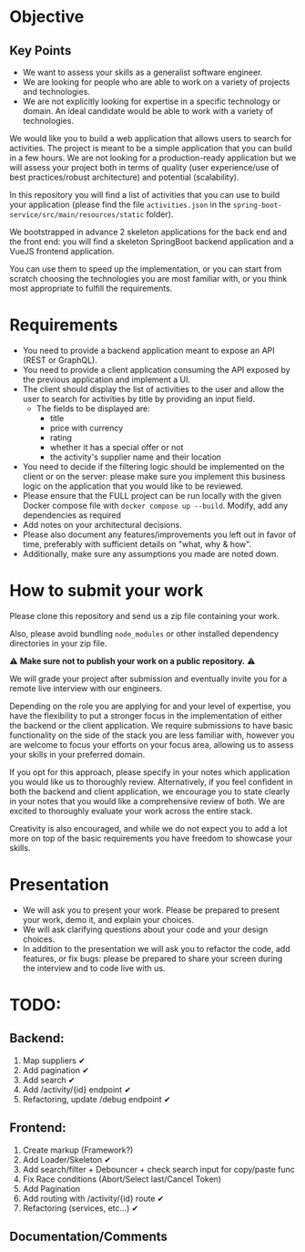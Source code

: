 # Objective

## Key Points

- We want to assess your skills as a generalist software engineer.
- We are looking for people who are able to work on a variety of projects and technologies.
- We are not explicitly looking for expertise in a specific technology or domain. An ideal candidate would be able to work with a variety of technologies.

We would like you to build a web application that allows users to search for activities.
The project is meant to be a simple application that you can build in a few hours.
We are not looking for a production-ready application but we will assess your project both in terms of quality (user experience/use of best practices/robust architecture) and potential (scalability).

In this repository you will find a list of activities that you can use to build your application (please find the file `activities.json` in the `spring-boot-service/src/main/resources/static` folder).

We bootstrapped in advance 2 skeleton applications for the back end and the front end: you will find a skeleton SpringBoot backend application and a VueJS frontend application.

You can use them to speed up the implementation, or you can start from scratch choosing the technologies you are most familiar with, or you think most appropriate to fulfill the requirements.

# Requirements

- You need to provide a backend application meant to expose an API (REST or GraphQL).
- You need to provide a client application consuming the API exposed by the previous application and implement a UI.
- The client should display the list of activities to the user and allow the user to search for activities by title by
  providing an input field.
  - The fields to be displayed are:
    - title
    - price with currency
    - rating
    - whether it has a special offer or not
    - the activity's supplier name and their location
- You need to decide if the filtering logic should be implemented on the client or on the server: please make sure you implement this business logic on the application that you would like to be reviewed.
- Please ensure that the FULL project can be run locally with the given Docker compose file with `docker compose up --build`. Modify, add any dependencies as required
- Add notes on your architectural decisions.
- Please also document any features/improvements you left out in favor of time, preferably with sufficient details on "what, why & how".
- Additionally, make sure any assumptions you made are noted down.

# How to submit your work

Please clone this repository and send us a zip file containing your work.

Also, please avoid bundling `node_modules` or other installed dependency directories in your zip file.

⚠️ **Make sure not to publish your work on a public repository.** ⚠️

We will grade your project after submission and eventually invite you for a remote live interview with our engineers.

Depending on the role you are applying for and your level of expertise, you have the flexibility to put a stronger focus in the implementation of either the backend or the client application. We require submissions to have basic functionality on the side of the stack you are less familiar with, however you are welcome to focus your efforts on your focus area, allowing us to assess your skills in your preferred domain.

If you opt for this approach, please specify in your notes which application you would like us to thoroughly review. Alternatively, if you feel confident in both the backend and client application, we encourage you to state clearly in your notes that you would like a comprehensive review of both. We are excited to thoroughly evaluate your work across the entire stack.

Creativity is also encouraged, and while we do not expect you to add a lot more on top of the basic requirements you have freedom to showcase your skills.

# Presentation

- We will ask you to present your work. Please be prepared to present your work, demo it, and explain your choices.
- We will ask clarifying questions about your code and your design choices.
- In addition to the presentation we will ask you to refactor the code, add features, or fix bugs:
  please be prepared to share your screen during the interview and to code live with us.

# TODO:

## Backend:

1. Map suppliers ✔
2. Add pagination ✔
3. Add search ✔
4. Add /activity/{id} endpoint ✔
5. Refactoring, update /debug endpoint ✔

## Frontend:

1. Create markup (Framework?)
2. Add Loader/Skeleton ✔
3. Add search/filter + Debouncer + check search input for copy/paste func
4. Fix Race conditions (Abort/Select last/Cancel Token)
5. Add Pagination
6. Add routing with /activity/{id} route ✔
7. Refactoring (services, etc...) ✔

## Documentation/Comments

